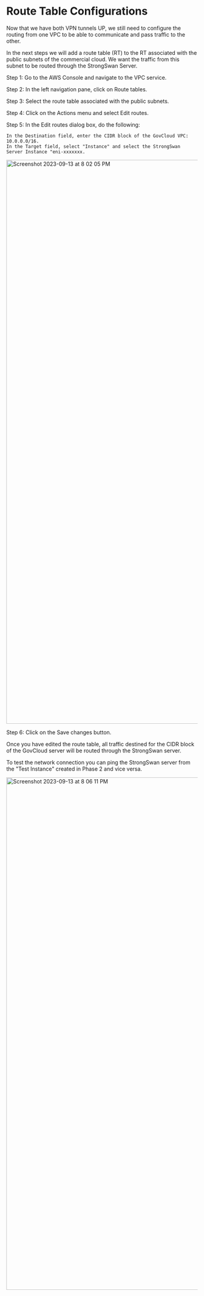   # Route Table Configurations

  Now that we have both VPN tunnels UP, we still need to configure the routing from one VPC to be able to communicate and pass traffic to the other. 

  In the next steps we will add a route table (RT) to the RT associated with the public subnets of the commercial cloud. We want the traffic from this subnet to be routed through the StrongSwan Server.

  
Step 1: Go to the AWS Console and navigate to the VPC service.

Step 2: In the left navigation pane, click on Route tables.

Step 3: Select the route table associated with the public subnets.

Step 4: Click on the Actions menu and select Edit routes.

Step 5: In the Edit routes dialog box, do the following:

    In the Destination field, enter the CIDR block of the GovCloud VPC: 10.0.0.0/16.
    In the Target field, select "Instance" and select the StrongSwan Server Instance "eni-xxxxxxx.
        
<img width="1482" alt="Screenshot 2023-09-13 at 8 02 05 PM" src="https://github.com/Cnturion/Site-To-Site-VPN/assets/98136077/df77e16c-d1ac-4b8d-938d-c11e22b01b22">

Step 6: Click on the Save changes button.

Once you have edited the route table, all traffic destined for the CIDR block of the GovCloud server will be routed through the StrongSwan server.

To test the network connection you can ping the StrongSwan server from the "Test Instance" created in Phase 2 and vice versa.

<img width="1347" alt="Screenshot 2023-09-13 at 8 06 11 PM" src="https://github.com/Cnturion/Site-To-Site-VPN/assets/98136077/13798d84-b4ec-408c-8c15-c8953569aafc">
